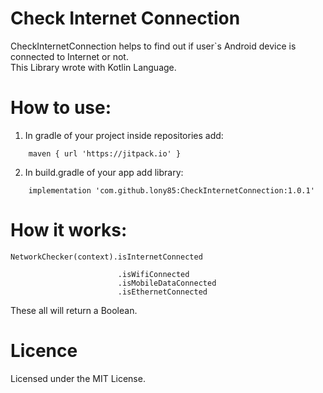 # Check Internet Connection
CheckInternetConnection helps to find out if user`s Android device is connected to Internet or not. 
<br>
This Library wrote with Kotlin Language.
</br>
# How to use:
1. In gradle of your project inside repositories add:
```
    maven { url 'https://jitpack.io' }
```
2. In build.gradle of your app add library:
```
    implementation 'com.github.lony85:CheckInternetConnection:1.0.1'

```

# How it works:
```
NetworkChecker(context).isInternetConnected
```
```
                        .isWifiConnected
                        .isMobileDataConnected
                        .isEthernetConnected
```
These all will return a Boolean.

# Licence
Licensed under the MIT License.
